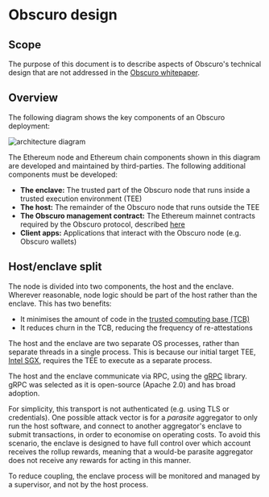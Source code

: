 # Obscuro design

## Scope

The purpose of this document is to describe aspects of Obscuro's technical design that are not addressed in the 
[Obscuro whitepaper](https://whitepaper.obscu.ro/).

## Overview

The following diagram shows the key components of an Obscuro deployment:

![architecture diagram](./obscuro_arch.jpeg)

The Ethereum node and Ethereum chain components shown in this diagram are developed and maintained by third-parties. 
The following additional components must be developed:

* **The enclave:** The trusted part of the Obscuro node that runs inside a trusted execution environment (TEE)
* **The host:** The remainder of the Obscuro node that runs outside the TEE
* **The Obscuro management contract:** The Ethereum mainnet contracts required by the Obscuro protocol, described 
  [here](https://whitepaper.obscu.ro/obscuro-whitepaper/l1-contracts)
* **Client apps:** Applications that interact with the Obscuro node (e.g. Obscuro wallets)

## Host/enclave split

The node is divided into two components, the host and the enclave. Wherever reasonable, node logic should be part of 
the host rather than the enclave. This has two benefits:

* It minimises the amount of code in the 
  [trusted computing base (TCB)](https://en.wikipedia.org/wiki/Trusted_computing_base)
* It reduces churn in the TCB, reducing the frequency of re-attestations

The host and the enclave are two separate OS processes, rather than separate threads in a single process. This is 
because our initial target TEE, [Intel SGX](https://en.wikipedia.org/wiki/Software_Guard_Extensions), requires the 
TEE to execute as a separate process.

The host and the enclave communicate via RPC, using the [gRPC](https://grpc.io/) library. gRPC was selected as it is 
open-source (Apache 2.0) and has broad adoption.

For simplicity, this transport is not authenticated (e.g. using TLS or credentials). One possible attack vector is for 
a _parasite_ aggregator to only run the host software, and connect to another aggregator's enclave to submit 
transactions, in order to economise on operating costs. To avoid this scenario, the enclave is designed to have full 
control over which account receives the rollup rewards, meaning that a would-be parasite aggregator does not receive 
any rewards for acting in this manner.

To reduce coupling, the enclave process will be monitored and managed by a supervisor, and not by the host process.

